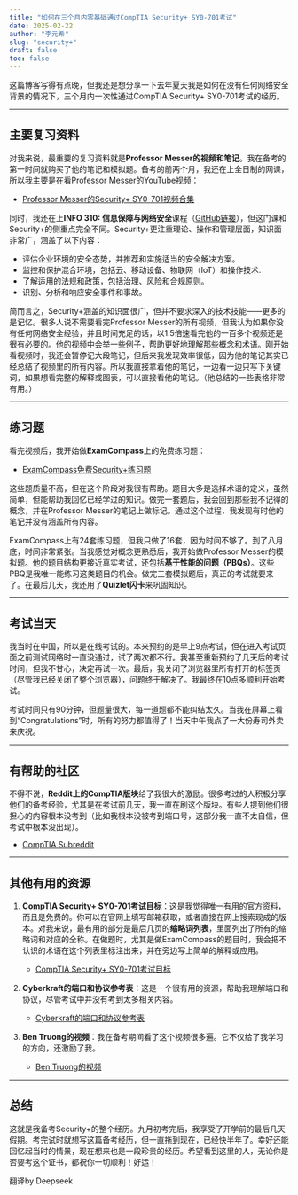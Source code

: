 ```yaml
---
title: "如何在三个月内零基础通过CompTIA Security+ SY0-701考试"
date: 2025-02-22
author: "李元希"
slug: "security+"
draft: false
toc: false
---
```


这篇博客写得有点晚，但我还是想分享一下去年夏天我是如何在没有任何网络安全背景的情况下，三个月内一次性通过CompTIA Security+ SY0-701考试的经历。

---

## 主要复习资料

对我来说，最重要的复习资料就是**Professor Messer的视频和笔记**。我在备考的第一时间就购买了他的笔记和模拟题。备考的前两个月，我还在上全日制的网课，所以我主要是在看Professor Messer的YouTube视频：

- [Professor Messer的Security+ SY0-701视频合集](https://youtu.be/STM3EUvL7wg?feature=shared)

同时，我还在上**INFO 310: 信息保障与网络安全**课程（[GitHub链接](https://github.com/uw-areifers/sum-24-uw-cybersec-huskey-manager)），但这门课和Security+的侧重点完全不同。Security+更注重理论、操作和管理层面，知识面非常广，涵盖了以下内容：
- 评估企业环境的安全态势，并推荐和实施适当的安全解决方案。
- 监控和保护混合环境，包括云、移动设备、物联网（IoT）和操作技术.
- 了解适用的法规和政策，包括治理、风险和合规原则。
- 识别、分析和响应安全事件和事故。

简而言之，Security+涵盖的知识面很广，但并不要求深入的技术技能——更多的是记忆。很多人说不需要看完Professor Messer的所有视频，但我认为如果你没有任何网络安全经验，并且时间充足的话，以1.5倍速看完他的一百多个视频还是很有必要的。他的视频中会举一些例子，帮助更好地理解那些概念和术语。刚开始看视频时，我还会暂停记大段笔记，但后来我发现效率很低，因为他的笔记其实已经总结了视频里的所有内容。所以我直接拿着他的笔记，一边看一边只写下关键词，如果想看完整的解释或图表，可以直接看他的笔记。（他总结的一些表格非常有用。）

---

## 练习题

看完视频后，我开始做**ExamCompass**上的免费练习题：
- [ExamCompass免费Security+练习题](https://www.examcompass.com/comptia/security-plus-certification/free-security-plus-practice-tests)

这些题质量不高，但在这个阶段对我很有帮助。题目大多是选择术语的定义，虽然简单，但能帮助我回忆已经学过的知识。做完一套题后，我会回到那些我不记得的概念，并在Professor Messer的笔记上做标记。通过这个过程，我发现有时他的笔记并没有涵盖所有内容。

ExamCompass上有24套练习题，但我只做了16套，因为时间不够了。到了八月底，时间非常紧张。当我感觉对概念更熟悉后，我开始做Professor Messer的模拟题。他的题目结构更接近真实考试，还包括**基于性能的问题（PBQs）**。这些PBQ是我唯一能练习这类题目的机会。做完三套模拟题后，真正的考试就要来了。在最后几天，我还用了**Quizlet闪卡**来巩固知识。

---

## 考试当天

我当时在中国，所以是在线考试的。本来预约的是早上9点考试，但在进入考试页面之前测试网络时一直没通过，试了两次都不行。我甚至重新预约了几天后的考试时间，但我不甘心，决定再试一次。最后，我关闭了浏览器里所有打开的标签页（尽管我已经关闭了整个浏览器），问题终于解决了。我最终在10点多顺利开始考试。

考试时间只有90分钟，但题量很大，每一道题都不能纠结太久。当我在屏幕上看到“Congratulations”时，所有的努力都值得了！当天中午我点了一大份寿司外卖来庆祝。

---

## 有帮助的社区

不得不说，**Reddit上的CompTIA版块**给了我很大的激励。很多考过的人积极分享他们的备考经验，尤其是在考试前几天，我一直在刷这个版块。有些人提到他们很担心的内容根本没考到（比如我根本没被考到端口号，这部分我一直不太自信，但考试中根本没出现）。

- [CompTIA Subreddit](https://www.reddit.com/r/CompTIA/)

---

## 其他有用的资源

1. **CompTIA Security+ SY0-701考试目标**：这是我觉得唯一有用的官方资料，而且是免费的。你可以在官网上填写邮箱获取，或者直接在网上搜索现成的版本。对我来说，最有用的部分是最后几页的**缩略词列表**，里面列出了所有的缩略词和对应的全称。在做题时，尤其是做ExamCompass的题目时，我会把不认识的术语在这个列表里标注出来，并在旁边写上简单的解释或应用。

   - [CompTIA Security+ SY0-701考试目标](https://www.comptia.org/training/resources/exam-objectives)

2. **Cyberkraft的端口和协议参考表**：这是一个很有用的资源，帮助我理解端口和协议，尽管考试中并没有考到太多相关内容。

   - [Cyberkraft的端口和协议参考表](https://cyberkrafttraining.com/blog/ports-and-protocols-security/?srsltid=AfmBOorEWizLf-6Tn30kvt092DHUY3Ksk0N0e5UPiik-SZ16FcoqUum4)

3. **Ben Truong的视频**：我在备考期间看了这个视频很多遍。它不仅给了我学习的方向，还激励了我。

   - [Ben Truong的视频](https://www.youtube.com/watch?v=dHxEd5o_22I)

---

## 总结

这就是我备考Security+的整个经历。九月初考完后，我享受了开学前的最后几天假期。考完试时就想写这篇备考经历，但一直拖到现在，已经快半年了。幸好还能回忆起当时的情景，现在想来也是一段珍贵的经历。希望看到这里的人，无论你是否要考这个证书，都祝你一切顺利！好运！

翻译by Deepseek